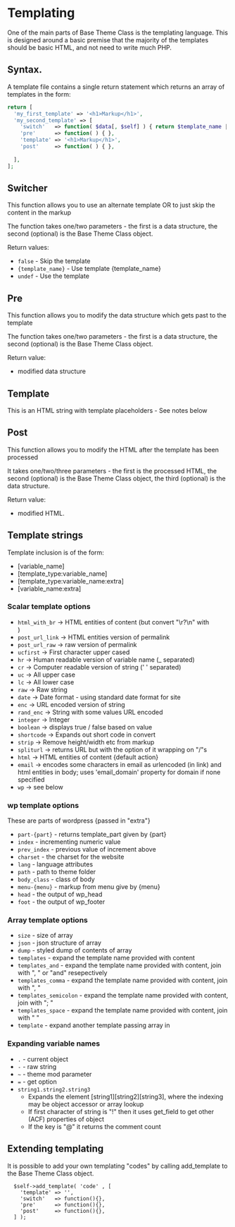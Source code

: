 # Templating

One of the main parts of Base Theme Class is the templating language.
This is designed around a basic premise that the majority of the templates
should be basic HTML, and not need to write much PHP.

## Syntax.

A template file contains a single return statement which returns an array of
templates in the form:

``` php
return [
  'my_first_template' => '<h1>Markup</h1>',
  'my_second_template' => [
    'switch'   => function( $data[, $self] ) { return $template_name || false || undef },
    'pre'      => function( ) { },
    'template' => '<h1>Markup</h1>',
    'post'     => function( ) { },
  
  ],
];
```

## Switcher

This function allows you to use an alternate template OR to just skip the content in the markup

The function takes one/two parameters - the first is a data structure, the second (optional) is the Base Theme Class object.

Return values:
 * `false` - Skip the template
 * `{template_name}` - Use template {template_name}
 * `undef` - Use the template
  
## Pre

This function allows you to modify the data structure which gets past to the template

The function takes one/two parameters - the first is a data structure, the second (optional) is the Base Theme Class object.

Return value:
 * modified data structure

## Template

This is an HTML string with template placeholders - See notes below

## Post

This function allows you to modify the HTML after the template has been processed

It takes one/two/three parameters - the first is the processed HTML, the second (optional) is the Base Theme Class object, the third (optional) is the data structure.

Return value:
 * modified HTML.
 
## Template strings
 
Template inclusion is of the form:
 
 * [variable_name]
 * [template_type:variable_name]
 * [template_type:variable_name:extra]
 * [variable_name:extra]
 
### Scalar template options

 * `html_with_br`  -> HTML entities of content (but convert "\r?\n" with <br />)
 * `post_url_link` -> HTML entities version of permalink
 * `post_url_raw`  -> raw version of permalink
 * `ucfirst` -> First character upper cased
 * `hr` -> Human readable version of variable name (_ separated)
 * `cr` -> Computer readable version of string (' ' separated)
 * `uc` -> All upper case
 * `lc` -> All lower case
 * `raw` -> Raw string
 * `date` -> Date format - using standard date format for site
 * `enc` -> URL encoded version of string
 * `rand_enc` -> String with some values URL encoded
 * `integer` -> Integer
 * `boolean` -> displays true / false based on value
 * `shortcode` -> Expands out short code in convert
 * `strip` -> Remove height/width etc from markup
 * `spliturl` -> returns URL but with the option of it wrapping on "/"s
 * `html` -> HTML entities of content {default action}
 * `email` -> encodes some characters in email as urlencoded (in link) and html entities in body; uses 'email_domain' property for domain if none specified
 * `wp` -> see below


### wp template options

These are parts of wordpress {passed in "extra"}

 * `part-{part}` - returns template_part given by {part}
 * `index` - incrementing numeric value
 * `prev_index` - previous value of increment above
 * `charset` - the charset for the website
 * `lang` - language attributes
 * `path` - path to theme folder
 * `body_class` - class of body
 * `menu-{menu}` - markup from menu give by {menu}
 * `head` - the output of wp_head
 * `foot` - the output of wp_footer

### Array template options

 * `size` - size of array
 * `json` - json structure of array
 * `dump` - styled dump of contents of array
 * `templates` - expand the template name provided with content
 * `templates_and` - expand the template name provided with content, join with ", " or "and" resepectively
 * `templates_comma` - expand the template name provided with content, join with ", "
 * `templates_semicolon` - expand the template name provided with content, join with "; "
 * `templates_space` - expand the template name provided with content, join with " "
 * `template` - expand another template passing array in
 
### Expanding variable names

 * `.` - current object
 * `-` - raw string
 * `~` - theme mod parameter
 * `=` - get option
 * `string1.string2.string3`
    * Expands the element [string1][string2][string3], where the indexing may be object accessor or array lookup
    * If first character of string is "!" then it uses get_field to get other (ACF) properties of object
    * If the key is "@" it returns the comment count
    
## Extending templating

It is possible to add your own templating "codes" by calling add_template to the Base Theme Class object.

```
  $self->add_template( 'code' , [
    'template' => '',
    'switch'   => function(){},
    'pre'      => function(){},
    'post'     => function(){},
  ] );
```
